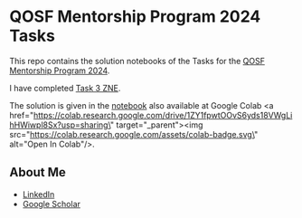 # QOSF Mentorship Program 2024 Tasks

This repo contains the solution notebooks of the Tasks for the [QOSF Mentorship Program 2024](https://qosf.org/qc_mentorship/). 

I have completed [Task 3 ZNE](https://docs.google.com/document/d/14xAiT2Z_EesOXeAoIOYs4oRipGGbuG9u).

The solution is given in the [notebook](./Task-3.ipynb) also available at Google Colab <a href=\"https://colab.research.google.com/drive/1ZY1fpwtOOvS6yds18VWgLihHWiwpl8Sx?usp=sharing\" target=\"_parent\"><img src=\"https://colab.research.google.com/assets/colab-badge.svg\" alt=\"Open In Colab\"/></a>.


## About Me

- [LinkedIn](https://www.linkedin.com/in/abir0/)
- [Google Scholar](https://scholar.google.com/citations?user=GF-XT6EAAAAJ&hl=en)
